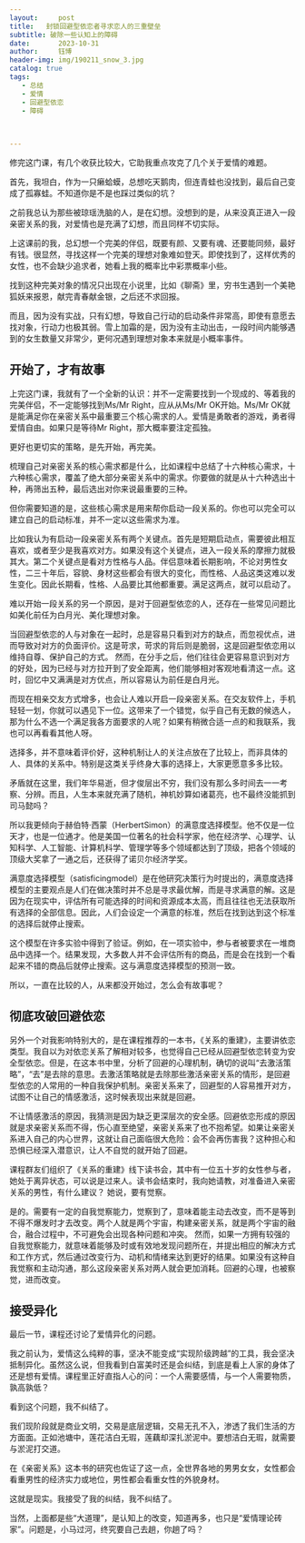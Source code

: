 ```yaml
---
layout:     post
title:   封锁回避型依恋者寻求恋人的三重壁垒
subtitle: 破除一些认知上的障碍
date:       2023-10-31
author:     钰博
header-img: img/190211_snow_3.jpg
catalog: true
tags:
   - 总结
   - 爱情
   - 回避型依恋
   - 障碍
   
   

---
```





修完这门课，有几个收获比较大，它助我重点攻克了几个关于爱情的难题。

首先，我坦白，作为一只癞蛤蟆，总想吃天鹅肉，但连青蛙也没找到，最后自己变成了孤寡蛙。不知道你是不是也踩过类似的坑？

之前我总认为那些被琼瑶洗脑的人，是在幻想。没想到的是，从来没真正进入一段亲密关系的我，对爱情也是充满了幻想，而且同样不切实际。

上这课前的我，总幻想一个完美的伴侣，既要有颜、又要有魂、还要能同频，最好有钱。很显然，寻找这样一个完美的理想对象难如登天。即使找到了，这样优秀的女性，也不会缺少追求者，她看上我的概率比中彩票概率小些。

找到这种完美对象的情况只出现在小说里，比如《聊斋》里，穷书生遇到一个美艳狐妖来报恩，献完青春献金银，之后还不求回报。

而且，因为没有实战，只有幻想，导致自己行动的启动条件非常高，即使有意愿去找对象，行动力也极其弱。雪上加霜的是，因为没有主动出击，一段时间内能够遇到的女生数量又非常少，更何况遇到理想对象本来就是小概率事件。

## 开始了，才有故事

上完这门课，我就有了一个全新的认识：并不一定需要找到一个现成的、等着我的完美伴侣，不一定能够找到Ms/Mr Right，应从从Ms/Mr OK开始。Ms/Mr OK就是能满足你在亲密关系中最重要三个核心需求的人。爱情是勇敢者的游戏，勇者得爱情自由。如果只是等待Mr Right，那大概率要注定孤独。

更好也更切实的策略，是先开始，再完美。

梳理自己对亲密关系的核心需求都是什么，比如课程中总结了十六种核心需求，十六种核心需求，覆盖了绝大部分亲密关系中的需求。你要做的就是从十六种选出十种，再筛出五种，最后选出对你来说最重要的三种。

但你需要知道的是，这些核心需求是用来帮你启动一段关系的。你也可以完全可以建立自己的启动标准，并不一定以这些需求为准。

比如我认为有启动一段亲密关系有两个关键点。首先是短期启动点，需要彼此相互喜欢，或者至少是我喜欢对方。如果没有这个关键点，进入一段关系的摩擦力就极其大。第二个关键点是看对方性格与人品。伴侣意味着长期影响，不论对男性女性，二三十年后，容貌、身材这些都会有很大的变化，而性格、人品这类这难以发生变化。因此长期看，性格、人品要比其他都重要。满足这两点，就可以启动了。

难以开始一段关系的另一个原因，是对于回避型依恋的人，还存在一些常见问题比如美化前任为白月光、美化理想对象。

当回避型依恋的人与对象在一起时，总是容易只看到对方的缺点，而忽视优点，进而导致对对方的负面评价。这是苛求，苛求的背后则是脆弱，这是回避型依恋用以维持自尊、保护自己的方式。
然而，在分手之后，他们往往会更容易意识到对方的好处，因为已经与对方拉开到了安全距离，他们能够相对客观地看清这一点。这时，回忆中又满满是对方优点，所以容易认为前任是白月光。

而现在相亲交友方式增多，也会让人难以开启一段亲密关系。在交友软件上，手机轻轻一划，你就可以遇见下一位。这带来了一个错觉，似乎自己有无数的候选人，那为什么不选一个满足我各方面要求的人呢？如果有稍微合适一点的和我联系，我也可以再看看其他人呀。

选择多，并不意味着评价好，这种机制让人的关注点放在了比较上，而非具体的人、具体的关系中。特别是这类关乎终身大事的选择上，大家更愿意多多比较。

矛盾就在这里，我们年华易逝，但才俊层出不穷，我们没有那么多时间去一一考察、分辨。而且，人生本来就充满了随机，神机妙算如诸葛亮，也不最终没能抓到司马懿吗？

所以我更倾向于赫伯特·西蒙（HerbertSimon）的满意度选择模型。他不仅是一位天才，也是一位通才。他是美国一位著名的社会科学家，他在经济学、心理学、认知科学、人工智能、计算机科学、管理学等多个领域都达到了顶级，把各个领域的顶级大奖拿了一通之后，还获得了诺贝尔经济学奖。

满意度选择模型（satisficingmodel）是在他研究决策行为时提出的，满意度选择模型的主要观点是人们在做决策时并不总是寻求最优解，而是寻求满意的解。这是因为在现实中，评估所有可能选择的时间和资源成本太高，而且往往也无法获取所有选择的全部信息。因此，人们会设定一个满意的标准，然后在找到达到这个标准的选择后就停止搜索。

这个模型在许多实验中得到了验证。例如，在一项实验中，参与者被要求在一堆商品中选择一个。结果发现，大多数人并不会评估所有的商品，而是会在找到一个看起来不错的商品后就停止搜索。这与满意度选择模型的预测一致。

所以，一直在比较的人，从来都没开始过，怎么会有故事呢？

## 彻底攻破回避依恋

另外一个对我影响特别大的，是在课程推荐的一本书，《关系的重建》，主要讲依恋类型。我自以为对依恋关系了解相对较多，也觉得自己已经从回避型依恋转变为安全型依恋。但是，在这本书中里，分析了回避的心理机制，确切的说叫“去激活策略”，“去”是去除的意思。去激活策略就是去除那些激活亲密关系的情形，是回避型依恋的人常用的一种自我保护机制。亲密关系来了，回避型的人容易推开对方，试图不让自己的情感激活，这时候表现出来就是回避。

不让情感激活的原因，我猜测是因为缺乏更深层次的安全感。回避依恋形成的原因就是求亲密关系而不得，伤心直至绝望，亲密关系来了也不抱希望。如果让亲密关系进入自己的内心世界，这就让自己面临很大危险：会不会再伤害我？这种担心和恐惧已经深入潜意识，让人不自觉的就开始了回避。

课程群友们组织了《关系的重建》线下读书会，其中有一位五十岁的女性参与者，她处于离异状态，可以说是过来人。读书会结束时，我向她请教，对准备进入亲密关系的男性，有什么建议？
她说，要有觉察。

是的。需要有一定的自我觉察能力，觉察到了，意味着能主动去改变，而不是等到不得不爆发时才去改变。两个人就是两个宇宙，构建亲密关系，就是两个宇宙的融合，融合过程中，不可避免会出现各种问题和冲突。
然而，如果一方拥有较强的自我觉察能力，就意味着能够及时或有效地发现问题所在，并提出相应的解决方式和工作方式，然后通过改变行为、动机和情绪来达到更好的结果。如果没有这种自我觉察和主动沟通，那么这段亲密关系对两人就会更加消耗。回避的心理，也被察觉，进而改变。

## 接受异化
最后一节，课程还讨论了爱情异化的问题。

我之前认为，爱情这么纯粹的事，坚决不能变成“实现阶级跨越”的工具，我会坚决抵制异化。虽然这么说，但我看到白富美时还是会纠结，到底是看上人家的身体了还是想有爱情。课程里正好直指人心的问：一个人需要感情，与一个人需要物质，孰高孰低？

看到这个问题，我不纠结了。

我们现阶段就是商业文明，交易是底层逻辑，交易无孔不入，渗透了我们生活的方方面面。正如池塘中，莲花洁白无瑕，莲藕却深扎淤泥中。要想洁白无瑕，就需要与淤泥打交道。

在《亲密关系》这本书的研究也佐证了这一点，全世界各地的男男女女，女性都会看重男性的经济实力或地位，男性都会看重女性的外貌身材。

这就是现实。我接受了我的纠结，我不纠结了。


当然，上面都是些“大道理”，是认知上的改变，知道再多，也只是“爱情理论砖家”。问题是，小马过河，终究要自己去趟，你趟了吗？
